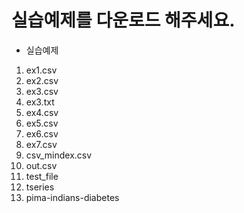 # 실습예제를 다운로드 해주세요.

  * 실습예제
  1. ex1.csv
  1. ex2.csv
  1. ex3.csv
  1. ex3.txt
  1. ex4.csv
  1. ex5.csv
  1. ex6.csv
  1. ex7.csv
  1. csv_mindex.csv
  1. out.csv
  1. test_file
  1. tseries
  1. pima-indians-diabetes
